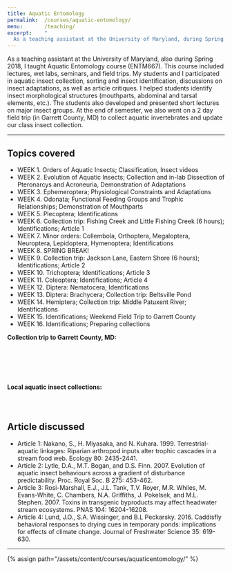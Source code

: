 ```yaml
---
title: Aquatic Entomology
permalink:  /courses/aquatic-entomology/
menu:       /teaching/
excerpt:    "
  As a teaching assistant at the University of Maryland, during Spring 2018, I taught Aquatic Entomology course (ENTM667)"
---
```


As a teaching assistant at the University of Maryland, also during Spring 2018, I taught Aquatic Entomology course (ENTM667). This course included lectures, wet labs, seminars, and field trips. My students and I participated in aquatic insect collection, sorting and insect identification, discussions on insect adaptations, as well as article critiques. I helped students identify insect morphological structures (mouthparts, abdominal and tarsal elements, etc.). The students also developed and presented short lectures on major insect groups. At the end of semester, we also went on a 2 day field trip (in Garrett County, MD) to collect aquatic invertebrates and update our class insect collection. 

<hr>

## Topics covered

* WEEK 1. Orders of Aquatic Insects; Classification, Insect videos
* WEEK 2. Evolution of Aquatic Insects; Collection and in-lab Dissection of Pteronarcys and Acroneuria, Demonstration of Adaptations
* WEEK 3. Ephemeroptera; Physiological Constraints and Adaptations
* WEEK 4. Odonata; Functional Feeding Groups and Trophic Relationships; Demonstration of Mouthparts
* WEEK 5. Plecoptera; Identifications
* WEEK 6. Collection trip: Fishing Creek and Little Fishing Creek (6 hours); Identifications; Article 1
* WEEK 7. Minor orders: Collembola, Orthoptera, Megaloptera, Neuroptera, Lepidoptera, Hymenoptera; Identifications
* WEEK 8. SPRING BREAK! 
* WEEK 9. Collection trip: Jackson Lane, Eastern Shore (6 hours); Identifications; Article 2
* WEEK 10. Trichoptera; Identifications; Article 3
* WEEK 11. Coleoptera; Identifications; Article 4
* WEEK 12. Diptera: Nematocera; Identifications
* WEEK 13. Diptera: Brachycera; Collection trip: Beltsville Pond
* WEEK 14. Hemiptera; Collection trip: Middle Patuxent River; Identifications
* WEEK 15. Identifications; Weekend Field Trip to Garrett County 
* WEEK 16. Identifications; Preparing collections

**Collection trip to Garrett County, MD:**

<div class="row">

  <div class="col-md-4 col-sm-6">
    <figure class="text-center">
    <img class="ic4f-mtrig ic4f-zoomin figure-img img-fluid ic4f-max-height-md"
    src="{{ '/assets/content/courses/aquaticentomology/aq1.jpg' | relative_url }}" alt="">
        </figure>
  </div>

  <div class="col-md-4 col-sm-6">
    <figure class="text-center">
    <img class="ic4f-mtrig ic4f-zoomin figure-img img-fluid ic4f-max-height-md"
    src="{{ '/assets/content/courses/aquaticentomology/aq2.jpg' | relative_url }}" alt="">
    </figure>
  </div>

  <div class="col-md-4 col-sm-6">
    <figure class="text-center">
    <img class="ic4f-mtrig ic4f-zoomin figure-img img-fluid ic4f-max-height-md"
    src="{{ '/assets/content/courses/aquaticentomology/aq3.jpg' | relative_url }}" alt="">
        </figure>
  </div>

</div>
<div class="row">

  <div class="col-md-4 col-sm-6">
    <figure class="text-center">
    <img class="ic4f-mtrig ic4f-zoomin figure-img img-fluid ic4f-max-height-md"
    src="{{ '/assets/content/courses/aquaticentomology/aq4.jpg' | relative_url }}" alt="">
        </figure>
  </div>

  <div class="col-md-4 col-sm-6">
    <figure class="text-center">
    <img class="ic4f-mtrig ic4f-zoomin figure-img img-fluid ic4f-max-height-md"
    src="{{ '/assets/content/courses/aquaticentomology/aq5.jpg' | relative_url }}" alt="">
    </figure>
  </div>

  <div class="col-md-4 col-sm-6">
    <figure class="text-center">
    <img class="ic4f-mtrig ic4f-zoomin figure-img img-fluid ic4f-max-height-md"
    src="{{ '/assets/content/courses/aquaticentomology/aq6.jpg' | relative_url }}" alt="">
        </figure>
  </div>

</div>

**Local aquatic insect collections:**
<div class="row">

  <div class="col-md-4 col-sm-6">
    <figure class="text-center">
    <img class="ic4f-mtrig ic4f-zoomin figure-img img-fluid ic4f-max-height-md"
    src="{{ '/assets/content/courses/aquaticentomology/aq7.jpg' | relative_url }}" alt="">
        </figure>
  </div>

  <div class="col-md-4 col-sm-6">
    <figure class="text-center">
    <img class="ic4f-mtrig ic4f-zoomin figure-img img-fluid ic4f-max-height-md"
    src="{{ '/assets/content/courses/aquaticentomology/aq8.jpg' | relative_url }}" alt="">
    </figure>
  </div>

  <div class="col-md-4 col-sm-6">
    <figure class="text-center">
    <img class="ic4f-mtrig ic4f-zoomin figure-img img-fluid ic4f-max-height-md"
    src="{{ '/assets/content/courses/aquaticentomology/aq9.jpg' | relative_url }}" alt="">
        </figure>
  </div>

</div>

## Article discussed

* Article 1: Nakano, S., H. Miyasaka, and N. Kuhara. 1999. Terrestrial-aquatic linkages: Riparian arthropod inputs alter trophic cascades in a stream food web. Ecology 80: 2435-2441.
* Article 2: Lytle, D.A., M.T. Bogan, and D.S. Finn. 2007. Evolution of aquatic insect behaviours across a gradient of disturbance predictability. Proc. Royal Soc. B 275: 453-462.
* Article 3: Rosi-Marshall, E.J., J.L. Tank, T.V. Royer, M.R. Whiles, M. Evans-White, C. Chambers, N.A. Griffiths, J. Pokelsek, and M.L. Stephen. 2007. Toxins in transgenic byproducts may affect headwater stream ecosystems. PNAS 104: 16204-16208.
* Article 4: Lund, J.O., S.A. Wissinger, and B.L Peckarsky. 2016. Caddisfly behavioral responses to drying cues in temporary ponds: implications for effects of climate change. Journal of Freshwater Science 35: 619-630.

<hr>
{% assign path="/assets/content/courses/aquaticentomology/" %}

<figure class="text-center">
    <img class="ic4f-mtrig ic4f-zoomin figure-img img-fluid w-40" src="{{ site.baseurl }}/assets/content/courses/aquaticentomology/aq_extra.jpg" alt="">
</figure>

